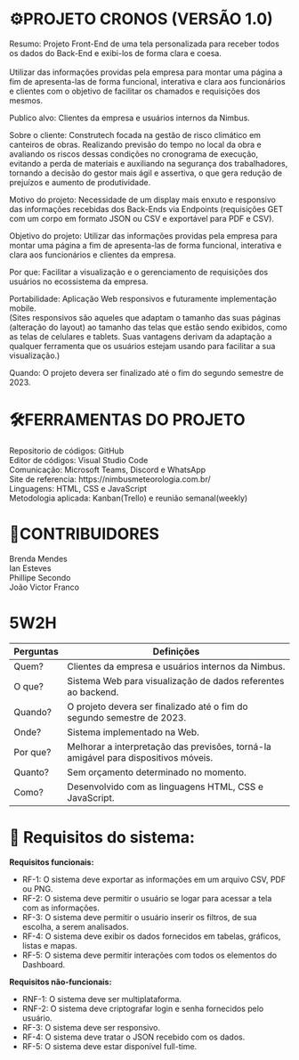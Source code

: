 # ⚙️​<strong>PROJETO CRONOS (VERSÃO 1.0)</strong>

​​​Resumo: Projeto Front-End de uma tela personalizada para receber todos os dados do Back-End e exibi-los de forma clara e coesa.<br><br>
Utilizar das informações providas pela empresa para montar uma página a fim de apresenta-las de forma funcional, interativa e clara aos funcionários e clientes com o objetivo de facilitar os chamados e requisições dos mesmos.<br>

Publico alvo: Clientes da empresa e usuários internos da Nimbus.<br>

Sobre o cliente: Construtech focada na gestão de risco climático em canteiros de obras. Realizando previsão do tempo no local da obra e avaliando os riscos dessas condições no cronograma de execução, evitando a perda de materiais e auxiliando na segurança dos trabalhadores, tornando a decisão do gestor mais ágil e assertiva, o que gera redução de prejuízos e aumento de produtividade.<br>

Motivo do projeto: Necessidade de um display mais enxuto e responsivo das informações recebidas dos Back-Ends via Endpoints (requisições GET com um corpo em formato JSON ou CSV e exportável para PDF e CSV).<br>

Objetivo do projeto: Utilizar das informações providas pela empresa para montar uma página a fim de apresenta-las de forma funcional, interativa e clara aos funcionários e clientes da empresa.<br>

Por que: Facilitar a visualização e o gerenciamento de requisições dos usuários no ecossistema da empresa.<br>

Portabilidade: Aplicação Web responsivos e futuramente implementação mobile.<br>
(Sites responsivos são aqueles que adaptam o tamanho das suas páginas (alteração do layout) ao tamanho das telas que estão sendo exibidos, como as telas de celulares e tablets. Suas vantagens derivam da adaptação a qualquer ferramenta que os usuários estejam usando para facilitar a sua visualização.)<br>

Quando: O projeto devera ser finalizado até o fim do segundo semestre de 2023.<br>

##

# ​🛠️​<strong>FERRAMENTAS DO PROJETO</strong>

<p>
  Repositorio de códigos: GitHub<br>
  Editor de códigos: Visual Studio Code<br>
  Comunicação: Microsoft Teams, Discord e WhatsApp<br>
  Site de referencia: https://nimbusmeteorologia.com.br/<br>
  Linguagens: HTML, CSS e JavaScript<br>
  Metodologia aplicada: Kanban(Trello) e reunião semanal(weekly)
</p>

##

# <strong>👥CONTRIBUIDORES</strong>

Brenda Mendes<br>
Ian Esteves<br>
Phillipe Secondo<br>
João Victor Franco

##

# 5W2H

Perguntas | Definições
--------------------------------|------------------------------------------------------------
Quem? | Clientes da empresa e usuários internos da Nimbus.
O que? | Sistema Web para visualização de dados referentes ao backend.
Quando? | O projeto devera ser finalizado até o fim do segundo semestre de 2023.
Onde? | Sistema implementado na Web.
Por que? | Melhorar a interpretação das previsões, torná-la amigável para dispositivos móveis.
Quanto? | Sem orçamento determinado no momento.
Como? | Desenvolvido com as linguagens HTML, CSS e JavaScript.


# <strong>📝 Requisitos do sistema:</strong>

<strong>Requisitos funcionais:</strong>
<ul>
  <li>RF-1: O sistema deve exportar as informações em um arquivo CSV, PDF ou PNG.</li>
  <li>RF-2: O sistema deve permitir o usuário se logar para acessar a tela com as informações.</li>
  <li>RF-3: O sistema deve permitir o usuário inserir os filtros, de sua escolha, a serem analisados.</li>
  <li>RF-4: O sistema deve exibir os dados fornecidos em tabelas, gráficos, listas e mapas.</li>
  <li>RF-5: O sistema deve permitir interações com todos os elementos do Dashboard.</li>
</ul>

<strong>Requisitos não-funcionais:</strong>
<ul>
  <li>RNF-1: O sistema deve ser multiplataforma.</li>
  <li>RNF-2: O sistema deve criptografar login e senha fornecidos pelo usuário.</li>
  <li>RF-3: O sistema deve ser responsivo.</li>
  <li>RF-4: O sistema deve tratar o JSON recebido com os dados.</li>
  <li>RF-5: O sistema deve estar disponível full-time.</li>
</ul>

